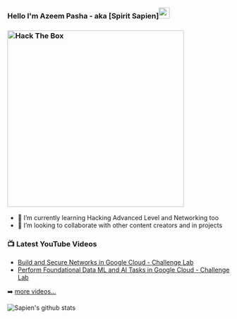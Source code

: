 ### Hello I'm Azeem Pasha - aka [Spirit Sapien]<img src="https://media.giphy.com/media/hvRJCLFzcasrR4ia7z/giphy.gif" width="25px">


### <img src="http://www.hackthebox.eu/badge/image/159804" alt="Hack The Box" width="400px">


- 🌱 I’m currently learning Hacking Advanced Level and Networking too 
- 👯 I’m looking to collaborate with other content creators and in projects

### 📺 Latest YouTube Videos

<!-- YOUTUBE:START -->
- [Build and Secure Networks in Google Cloud - Challenge Lab](https://www.youtube.com/watch?v=Kz81sBU05Xw)
- [Perform Foundational Data ML and AI Tasks in Google Cloud - Challenge Lab](https://www.youtube.com/watch?v=aY5qKC1i4LI&t=49s)
<!-- YOUTUBE:END -->

➡️ [more videos...](https://youtube.com/channel/UCUICYCEWNGjB2KTKqO-67gA)


![Sapien's github stats](https://github-readme-stats.vercel.app/api?username=nameisazeem&show_icons=true&theme=radical)
